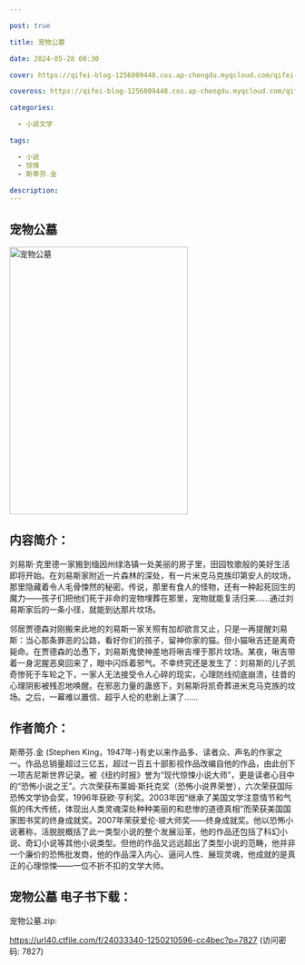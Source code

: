 ```yaml
---

post: true

title: 宠物公墓

date: 2024-05-28 08:30

cover: https://qifei-blog-1256009448.cos.ap-chengdu.myqcloud.com/qifei-blog/6610ad0368eb9357131b6486.jpg

coveross: https://qifei-blog-1256009448.cos.ap-chengdu.myqcloud.com/qifei-blog/6610ad0368eb9357131b6486.jpg

categories:

  - 小说文学

tags:

  - 小说
  - 惊悚
  - 斯蒂芬.金

description:
---
```


## 宠物公墓
<img alt="宠物公墓 " class="aligncenter loading" data-was-processed="true" decoding="async" fetchpriority="high" height="471" src="https://qifei-blog-1256009448.cos.ap-chengdu.myqcloud.com/qifei-blog/6610ad0368eb9357131b6486.jpg " style="cursor: zoom-in;" width="314"/>

## 内容简介：

刘易斯·克里德一家搬到缅因州绿洛镇一处美丽的房子里，田园牧歌般的美好生活即将开始。在刘易斯家附近一片森林的深处，有一片米克马克族印第安人的坟场，那里隐藏着令人毛骨悚然的秘密。传说，那里有食人的怪物，还有一种起死回生的魔力——孩子们把他们死于非命的宠物埋葬在那里，宠物就能复活归来……通过刘易斯家后的一条小径，就能到达那片坟场。

邻居贾德森对刚搬来此地的刘易斯一家关照有加却欲言又止，只是一再提醒刘易斯：当心那条罪恶的公路，看好你们的孩子，留神你家的猫。但小猫啾吉还是离奇毙命。在贾德森的怂恿下，刘易斯鬼使神差地将啾吉埋于那片坟场。某夜，啾吉带着一身泥腥恶臭回来了，眼中闪烁着邪气。不幸终究还是发生了：刘易斯的儿子凯奇惨死于车轮之下，一家人无法接受令人心碎的现实，心理防线彻底崩溃，往昔的心理阴影被残忍地唤醒。在邪恶力量的蛊惑下，刘易斯将凯奇葬进米克马克族的坟场。之后，一幕难以置信、超乎人伦的悲剧上演了……

## 作者简介：

斯蒂芬.金 (Stephen King，1947年-)有史以来作品多、读者众、声名的作家之一。作品总销量超过三亿五，超过一百五十部影视作品改编自他的作品，由此创下一项吉尼斯世界记录。被《纽约时报》誉为“现代惊悚小说大师”，更是读者心目中的“恐怖小说之王”。六次荣获布莱姆·斯托克奖（恐怖小说界荣誉），六次荣获国际恐怖文学协会奖，1996年获欧·亨利奖。2003年因“继承了美国文学注意情节和气氛的伟大传统，体现出人类灵魂深处种种美丽的和悲惨的道德真相”而荣获美国国家图书奖的终身成就奖。2007年荣获爱伦·坡大师奖——终身成就奖。他以恐怖小说著称，活脱脱概括了此一类型小说的整个发展沿革，他的作品还包括了科幻小说、奇幻小说等其他小说类型。但他的作品又远远超出了类型小说的范畴，他并非一个廉价的恐怖批发商，他的作品深入内心、逼问人性、展现灵魂，他成就的是真正的心理惊悚——一位不折不扣的文学大师。

## 宠物公墓 电子书下载：
宠物公墓.zip: 

https://url40.ctfile.com/f/24033340-1250210596-cc4bec?p=7827 (访问密码: 7827)
